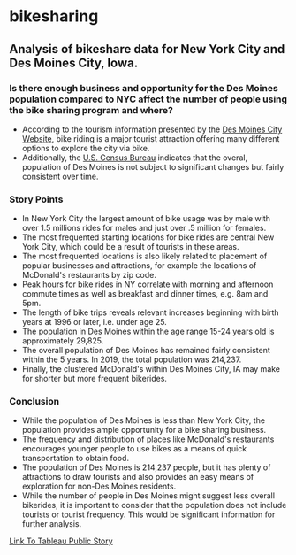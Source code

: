 # bikesharing
## Analysis of bikeshare data for New York City and Des Moines City, Iowa.

### Is there enough business and opportunity for the Des Moines population compared to NYC affect the number of people using the bike sharing program and where?
- According to the tourism information presented by the [Des Moines City Website](https://www.catchdesmoines.com/), bike riding is a major tourist attraction offering many different options to explore the city via bike.
- Additionally, the [U.S. Census Bureau](https://www.census.gov/quickfacts/fact/table/desmoinescityiowa/PST045219) indicates that the overal, population of Des Moines is not subject to significant changes but fairly consistent over time.


### Story Points
- In New York City the largest amount of bike usage was by male with over 1.5 millions rides for males and just over .5 million for females.
- The most frequented starting locations for bike rides are central New York City, which could be a result of tourists in these areas.
- The most frequented locations is also likely related to placement of popular businesses and attractions, for example the locations of McDonald's restaurants by zip code.
- Peak hours for bike rides in NY correlate with morning and afternoon commute times as well as breakfast and dinner times, e.g. 8am and 5pm.
- The length of bike trips reveals relevant increases beginning with birth years at 1996 or later, i.e. under age 25.
- The population in Des Moines within the age range 15-24 years old is approximately 29,825.
- The overall population of Des Moines has remained fairly consistent within the 5 years. In 2019, the total population was 214,237.
- Finally, the clustered McDonald's within Des Moines City, IA may make for shorter but more frequent bikerides.

### Conclusion
- While the population of Des Moines is less than New York City, the population provides ample opportunity for a bike sharing business.
- The frequency and distribution of places like McDonald's restaurants encourages younger people to use bikes as a means of quick transportation to obtain food.
- The population of Des Moines is 214,237 people, but it has plenty of attractions to draw tourists and also provides an easy means of exploration for non-Des Moines residents.
- While the number of people in Des Moines might suggest less overall bikerides, it is important to consider that the population does not include tourists or tourist frequency. This would be significant information for further analysis.

[Link To Tableau Public Story](https://public.tableau.com/profile/hannah8357#!/vizhome/Module14_16009191340280/Story1?publish=yes)